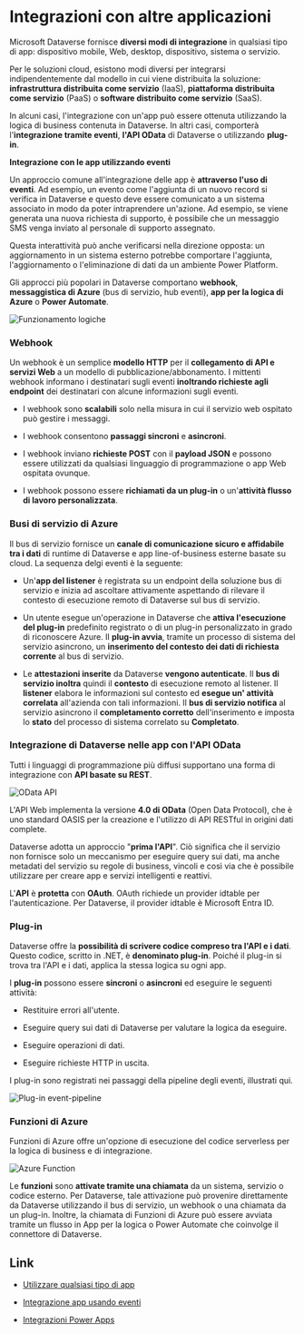 
# Integrazioni con altre applicazioni

Microsoft Dataverse fornisce **diversi modi di integrazione** in qualsiasi tipo di app: dispositivo mobile, Web, desktop, dispositivo, sistema o servizio. 

Per le soluzioni cloud, esistono modi diversi per integrarsi indipendentemente dal modello in cui viene distribuita la soluzione: **infrastruttura distribuita come servizio** (IaaS), **piattaforma distribuita come servizio** (PaaS) o **software distribuito come servizio** (SaaS). 

In alcuni casi, l'integrazione con un'app può essere ottenuta utilizzando la logica di business contenuta in Dataverse. In altri casi, comporterà l'**integrazione tramite eventi**, **l'API OData** di Dataverse o utilizzando **plug-in**.

**Integrazione con le app utilizzando eventi**

Un approccio comune all'integrazione delle app è **attraverso l'uso di eventi**. Ad esempio, un evento come l'aggiunta di un nuovo record si verifica in Dataverse e questo deve essere comunicato a un sistema associato in modo da poter intraprendere un'azione. Ad esempio, se viene generata una nuova richiesta di supporto, è possibile che un messaggio SMS venga inviato al personale di supporto assegnato. 

Questa interattività può anche verificarsi nella direzione opposta: un aggiornamento in un sistema esterno potrebbe comportare l'aggiunta, l'aggiornamento o l'eliminazione di dati da un ambiente Power Platform.

Gli approcci più popolari in Dataverse comportano **webhook**, **messaggistica di Azure** (bus di servizio, hub eventi), **app per la logica di Azure** o **Power Automate**.

![Funzionamento logiche](../../static/img/power-apps/cds-events.png)

### Webhook

Un webhook è un semplice **modello HTTP** per il **collegamento di API e servizi Web** a un modello di pubblicazione/abbonamento. I mittenti webhook informano i destinatari sugli eventi **inoltrando richieste agli endpoint** dei destinatari con alcune informazioni sugli eventi.

- I webhook sono **scalabili** solo nella misura in cui il servizio web ospitato può gestire i messaggi.

- I webhook consentono **passaggi sincroni** e **asincroni**.

- I webhook inviano **richieste POST** con il **payload JSON** e possono essere utilizzati da qualsiasi linguaggio di programmazione o app Web ospitata ovunque.

- I webhook possono essere **richiamati da un plug-in** o un'**attività flusso di lavoro personalizzata**.

### Busi di servizio di Azure

Il bus di servizio fornisce un **canale di comunicazione sicuro e affidabile tra i dati** di runtime di Dataverse e app line-of-business esterne basate su cloud. La sequenza delgi eventi è la seguente:

- Un'**app del listener** è registrata su un endpoint della soluzione bus di servizio e inizia ad ascoltare attivamente aspettando di rilevare il contesto di esecuzione remoto di Dataverse sul bus di servizio.

- Un utente esegue un'operazione in Dataverse che **attiva l'esecuzione del plug-in** predefinito registrato o di un plug-in personalizzato in grado di riconoscere Azure. Il **plug-in avvia**, tramite un processo di sistema del servizio asincrono, un **inserimento del contesto dei dati di richiesta corrente** al bus di servizio.

- Le **attestazioni inserite** da Dataverse **vengono autenticate**. Il **bus di servizio inoltra** quindi il **contesto** di esecuzione remoto al listener. Il **listener** elabora le informazioni sul contesto ed **esegue un' attività correlata** all'azienda con tali informazioni. Il **bus di servizio notifica** al servizio asincrono il **completamento corretto** dell'inserimento e imposta lo **stato** del processo di sistema correlato su **Completato**.

### Integrazione di Dataverse nelle app con l'API OData

Tutti i linguaggi di programmazione più diffusi supportano una forma di integrazione con **API basate su REST**. 

![OData API](../../static/img/power-apps/cds-with-odata.png)

L'API Web implementa la versione **4.0 di OData** (Open Data Protocol), che è uno standard OASIS per la creazione e l'utilizzo di API RESTful in origini dati complete. 

Dataverse adotta un approccio "**prima l'API**". Ciò significa che il servizio non fornisce solo un meccanismo per eseguire query sui dati, ma anche metadati del servizio su regole di business, vincoli e così via che è possibile utilizzare per creare app e servizi intelligenti e reattivi.

L'**API** è **protetta** con **OAuth**. OAuth richiede un provider idtable per l'autenticazione. Per Dataverse, il provider idtable è Microsoft Entra ID.

### Plug-in

Dataverse offre la **possibilità di scrivere codice compreso tra l'API e i dati**. Questo codice, scritto in .NET, è **denominato plug-in**. Poiché il plug-in si trova tra l'API e i dati, applica la stessa logica su ogni app.

I **plug-in** possono essere **sincroni** o **asincroni** ed eseguire le seguenti attività:

- Restituire errori all'utente.

- Eseguire query sui dati di Dataverse per valutare la logica da eseguire.

- Eseguire operazioni di dati.

- Eseguire richieste HTTP in uscita.

I plug-in sono registrati nei passaggi della pipeline degli eventi, illustrati qui.

![Plug-in event-pipeline](../../static/img/power-apps/plug-in-event-pipeline.png)

### Funzioni di Azure

Funzioni di Azure offre un'opzione di esecuzione del codice serverless per la logica di business e di integrazione.

![Azure Function](../../static/img/power-apps/azure-functions.png)

Le **funzioni** sono **attivate tramite una chiamata** da un sistema, servizio o codice esterno. Per Dataverse, tale attivazione può provenire direttamente da Dataverse utilizzando il bus di servizio, un webhook o una chiamata da un plug-in. Inoltre, la chiamata di Funzioni di Azure può essere avviata tramite un flusso in App per la logica o Power Automate che coinvolge il connettore di Dataverse.


## Link

- [Utilizzare qualsiasi tipo di app](https://learn.microsoft.com/it-it/power-apps/maker/data-platform/work-with-any-type-app)

- [Integrazione app usando eventi](https://learn.microsoft.com/it-it/power-apps/maker/data-platform/work-with-any-type-app#integrazione-con-le-app-utilizzando-eventi)

- [Integrazioni Power Apps](https://kumavision.com/it/blog/was-sind-microsoft-power-apps)





